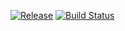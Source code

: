 [![Release](https://jitpack.io/v/kroegerama/cache-kaiteki.svg)](https://jitpack.io/#kroegerama/cache-kaiteki)
[![Build Status](https://travis-ci.org/kroegerama/cache-kaiteki.svg?branch=master)](https://travis-ci.org/kroegerama/cache-kaiteki)